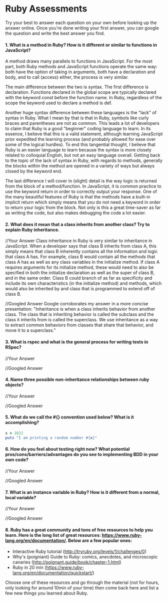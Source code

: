 # Ruby Assessments

Try your best to answer each question on your own before looking up the answer online. Once you're done writing your first answer, you can google the question and write the best answer you find.


#### 1. What is a method in Ruby? How is it different or similar to functions in JavaScript?
A method draws many parallels to functions in JavaScript. For the most part, both Ruby methods and JavaScript functions operate the same way: both have the option of taking in arguments, both have a declaration and body, and to call (access) either, the process is very similar.

The main difference between the two is syntax. The first difference is declaration. Functions declared in the global scope are typically declared with the keyword const before the function name. In Ruby, regardless of the scope the keyword used to declare a method is def.

Another huge syntax difference between these languages is the "lack" of syntax in Ruby. What I mean by that is that in Ruby, symbols like curly braces and parentheses are not as common. This leads a lot of developers to claim that Ruby is a good "beginner" coding language to learn. In its essence, I believe that this is a valid statement, although learning JavaScript prior expedited the learning process (and probably allowed for ease over some of the logical hurdles). To end this tangential thought, I believe that Ruby is an easier language to learn because the syntax is more closely related to colloquial English, but not an easy language overall. Getting back to the topic of the lack of syntax in Ruby, with regards to methods, generally the blocks within the method are opened in a variety of ways but always closed by the keyword end.

The last difference I will cover in (slight) detail is the way logic is returned from the block of a method/function. In JavaScript, it is common practice to use the keyword return in order to correctly output your response. One of the many beautiful features of Ruby is that the methods have a built-in implicit return which simply means that you do not need a keyword in order to return your logic from the block. Not only is this a great time-saver as far as writing the code, but also makes debugging the code a lot easier.

#### 2. What does it mean that a class inherits from another class? Try to explain Ruby inheritance.


//Your Answer
Class inheritance in Ruby is very similar to inheritance in JavaScript. When a developer says that class B inherits from class A, this simply means that class B inherently contains all the information and logic that class A has. For example, class B would contain all the methods that class A has as well as any class variables in the initialize method. If class A requires arguments for its initialize method, these would need to also be specified in both the initialize declaration as well as the super of class B, and in the same order. Class B could branch of as far as specificity and include its own characteristics (in the initialize method) and methods, which would also be inherited by and class that is programmed to extend off of class B.

//Googled Answer
Google corroborates my answer in a more concise presentation:
"Inheritance is when a class inherits behavior from another class. The class that is inheriting behavior is called the subclass and the class it inherits from is called the superclass. We use inheritance as a way to extract common behaviors from classes that share that behavior, and move it to a superclass."

#### 3. What is rspec and what is the general process for writing tests in RSpec?

//Your Answer

//Googled Answer


#### 4. Name three possible non-inheritance relationships between ruby objects?

//Your Answer

//Googled Answer


#### 5. What do we call the #{} convention used below? What is it accomplishing?

```ruby
x = 1022
puts "I am printing a random number #{x}"
```

#### 6. How do you feel about testing right now? What potential pros/cons/barriers/advantages do you see to implementing BDD in your own code?

//Your Answer

//Googled Answer


#### 7. What is an instance variable in Ruby? How is it different from a normal, local variable?

//Your Answer

//Googled Answer

#### 8. Ruby has a great community and tons of free resources to help you learn. Here is the long list of great resources: https://www.ruby-lang.org/en/documentation/. Below are a few popular ones:
- Interactive Ruby tutorial (http://tryruby.org/levels/1/challenges/0)
- Why's (poigniant) Guide to Ruby: comics, anecdotes, and microscopic canaries (http://poignant.guide/book/chapter-1.html)
- Ruby in 20 min (https://www.ruby-lang.org/en/documentation/quickstart/)


Choose one of these resources and go through the material (not for hours, only looking for around 10min of your time) then come back here and list a few new things you learned about Ruby.
